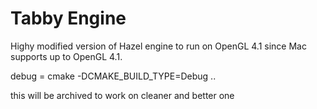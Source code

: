 # Tabby Engine

Highy modified version of Hazel engine to run on OpenGL 4.1 since Mac supports up to OpenGL 4.1.


debug = cmake -DCMAKE_BUILD_TYPE=Debug ..


this will be archived to work on cleaner and better one
